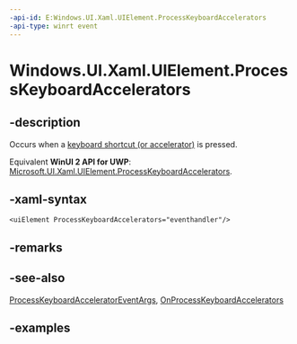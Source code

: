 ```yaml
---
-api-id: E:Windows.UI.Xaml.UIElement.ProcessKeyboardAccelerators
-api-type: winrt event
---
```


<!-- Event syntax.
public event TypedEventHandler ProcessKeyboardAccelerators<UIElement, ProcessKeyboardAcceleratorEventArgs>
-->

# Windows.UI.Xaml.UIElement.ProcessKeyboardAccelerators

## -description

Occurs when a [keyboard shortcut (or accelerator)](../windows.ui.xaml.input/keyboardaccelerator.md) is pressed.

Equivalent **WinUI 2 API for UWP**: [Microsoft.UI.Xaml.UIElement.ProcessKeyboardAccelerators](/windows/winui/api/microsoft.ui.xaml.uielement.processkeyboardaccelerators).

## -xaml-syntax

```xaml
<uiElement ProcessKeyboardAccelerators="eventhandler"/>
```

## -remarks

## -see-also

[ProcessKeyboardAcceleratorEventArgs](../windows.ui.xaml.input/processkeyboardacceleratoreventargs.md), [OnProcessKeyboardAccelerators](uielement_onprocesskeyboardaccelerators_1771064317.md)

## -examples
